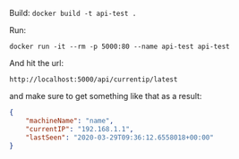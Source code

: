 

Build:
`docker build -t api-test .`

Run: 

`docker run -it --rm -p 5000:80 --name api-test api-test`

And hit the url: 

`http://localhost:5000/api/currentip/latest`

and make sure to get something like that as a result: 

```json
{
    "machineName": "name",
    "currentIP": "192.168.1.1",
    "lastSeen": "2020-03-29T09:36:12.6558018+00:00"
}
```